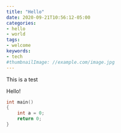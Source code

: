```yaml
---
title: "Hello"
date: 2020-09-21T10:56:12-05:00
categories:
- hello
- world
tags:
- welcome
keywords:
- tech
#thumbnailImage: //example.com/image.jpg
---
```


This is a test
<!--more-->


Hello!

```cpp
int main()
{
    int a = 0;
    return 0;
}
```